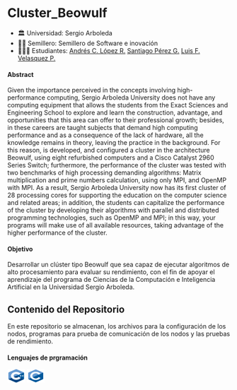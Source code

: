 # Cluster_Beowulf
- 🏛 Universidad: Sergio Arboleda
- 👨‍🏫 Semillero: Semillero de Software e inovación
- 👨🏻‍💻 Estudiantes: [Andrés C. López R.](https://github.com/ACLXRD) [Santiago Pérez G.](https://github.com/Pasta43) [Luis F. Velasquez P.](https://github.com/FelipeVelasquezP)

#### Abstract
Given the importance perceived in the concepts involving high-performance computing, Sergio Arboleda University does not have any computing equipment that allows the students from the Exact Sciences and Engineering School to explore and learn the construction, advantage, and opportunities that this area can offer to their professional growth; besides, in these careers are taught subjects that demand high computing performance and as a consequence of the lack of hardware, all the knowledge remains in theory, leaving the practice in the background. For this reason, is developed, and configured a cluster in the architecture Beowulf, using eight refurbished computers and a Cisco Catalyst 2960 Series Switch; furthermore, the performance of the cluster was tested with two benchmarks of high processing demanding algorithms: Matrix multiplication and prime numbers calculation, using only MPI, and OpenMP with MPI. As a result, Sergio Arboleda University now has its first cluster of 28 processing cores for supporting the education on the computer science and related areas; in addition, the students can capitalize the performance of the cluster by developing their algorithms with parallel and distributed programming technologies, such as OpenMP and MPI; in this way, your programs will make use of all available resources, taking advantage of the higher performance of the cluster.

#### Objetivo 
Desarrollar un clúster tipo Beowulf que sea capaz de ejecutar algoritmos de alto procesamiento para evaluar su rendimiento, con el fin de apoyar el aprendizaje del programa de Ciencias de la Computación e Inteligencia Artificial en la Universidad Sergio Arboleda.

## Contenido del Repositorio
En este repositorio se almacenan, los archivos para la configuración de los nodos, programas para prueba de comunicación de los nodos y las pruebas de rendimiento.  

#### Lenguajes de prgramación
<div dir="auto">
  <img align="center" alt="C++" height="30" width="40" src="https://raw.githubusercontent.com/devicons/devicon/master/icons/cplusplus/cplusplus-original.svg" style="max-width: 100%;">
  <img align="center" alt="C" height="30" width="40" src="https://raw.githubusercontent.com/devicons/devicon/master/icons/c/c-original.svg" style="max-width: 100%;">
</div>


